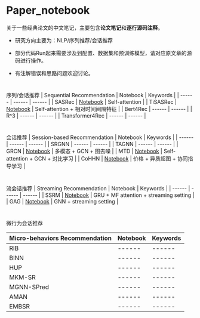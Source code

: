 # Paper_notebook


关于一些经典论文的中文笔记，主要包含**论文笔记**和**逐行源码注释**。

* 研究方向主要为：NLP/序列推荐/会话推荐

* 部分代码Run起来需要涉及到配置、数据集和预训练模型，请对应原文章的源码进行操作。

* 有注解错误和思路问题欢迎讨论。


#
序列/会话推荐
| Sequential Recommendation | Notebook | Keywords |
| ------ | ------ |  ------ |
| SASRec | [Notebook](https://github.com/Guadzilla/Paper_notebook/tree/main/SASRec) | Self-attention |
| TiSASRec | [Notebook](https://github.com/Guadzilla/Paper_notebook/tree/main/TiSASRec) | Self-attention + 相对时间间隔特征 |
| Bert4Rec | ------ |  ------ |
| R^3 | ------ |  ------ |
| Transformer4Rec | ------ |  ------ |

#
会话推荐
| Session-based Recommendation | Notebook | Keywords |
| ------ | ------ |  ------ |
| SRGNN | ------ |  ------ |
| TAGNN | ------ |  ------ |
| GRCN | [Notebook](https://github.com/Guadzilla/Paper_notebook) | 多模态 + GCN + 图去噪 |
| MTD | [Notebook](https://github.com/Guadzilla/Paper_notebook/tree/main/MTD) | Self-attention + GCN + 对比学习 |
| CoHHN | [Notebook](https://github.com/Guadzilla/Paper_notebook/tree/main/CoHHN) | 价格 + 异质超图 + 协同指导学习 |


#
流会话推荐
| Streaming Recommendation | Notebook | Keywords |
| ------ | ------ |  ------ |
| SSRM | [Notebook](https://github.com/Guadzilla/Paper_notebook/tree/main/SSRM) | GRU + MF attention + streaming setting |
| GAG | [Notebook](https://github.com/Guadzilla/Paper_notebook/tree/main/GAG) | GNN + streaming setting |

#
微行为会话推荐

| Micro-behaviors Recommendation | Notebook | Keywords |
| ------ | ------ |  ------ |
| RIB | ------ |  ------ |
| BINN | ------ |  ------ |
| HUP | ------ |  ------ |
| MKM-SR | ------ |  ------ |
| MGNN-SPred | ------ |  ------ |
| AMAN | ------ |  ------ |
| EMBSR | ------ |  ------ |
